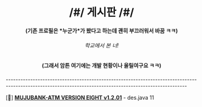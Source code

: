 <h1 align="center">/#/ 게시판 /#/</h1>
<h4 align="center">(기존 프로필은 *누군가*가 봤다고 하는데 괜히 부끄러워서 바꿈 ㅋㅋ)</h4><h6 align="center">학교에서 본 너!</h6>
<h4 align="center">(그래서 암튼 여기에는 개발 현황이나 올릴여구요 ㅋㅋ)</h4>

<h8 align="center">--------------------------------------------------------------------------------------------------------------------------------------------------------</h8>

[🚧] **[MUJUBANK-ATM VERSION EIGHT v1.2.01](https://github.com/captain0potlid/mujubank8atm)** - des.java 11
